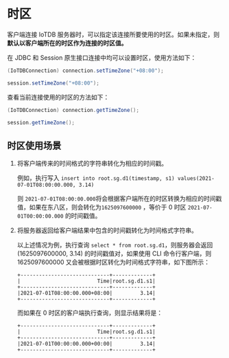 <!--

    Licensed to the Apache Software Foundation (ASF) under one
    or more contributor license agreements.  See the NOTICE file
    distributed with this work for additional information
    regarding copyright ownership.  The ASF licenses this file
    to you under the Apache License, Version 2.0 (the
    "License"); you may not use this file except in compliance
    with the License.  You may obtain a copy of the License at
    
        http://www.apache.org/licenses/LICENSE-2.0
    
    Unless required by applicable law or agreed to in writing,
    software distributed under the License is distributed on an
    "AS IS" BASIS, WITHOUT WARRANTIES OR CONDITIONS OF ANY
    KIND, either express or implied.  See the License for the
    specific language governing permissions and limitations
    under the License.

-->

# 时区

客户端连接 IoTDB 服务器时，可以指定该连接所要使用的时区。如果未指定，则**默认以客户端所在的时区作为连接的时区值。**

在 JDBC 和 Session 原生接口连接中均可以设置时区，使用方法如下：

```java
(IoTDBConnection) connection.setTimeZone("+08:00");

session.setTimeZone("+08:00");
```

查看当前连接使用的时区的方法如下：

```java
(IoTDBConnection) connection.getTimeZone();

session.getTimeZone();
```

## 时区使用场景

1. 将客户端传来的时间格式的字符串转化为相应的时间戳。

   例如，执行写入 `insert into root.sg.d1(timestamp, s1) values(2021-07-01T08:00:00.000, 3.14)`

   则 `2021-07-01T08:00:00.000`将会根据客户端所在的时区转换为相应的时间戳值，如果在东八区，则会转化为`1625097600000` ，等价于 0 时区 `2021-07-01T00:00:00.000` 的时间戳值。

2. 将服务器返回给客户端结果中包含的时间戳转化为时间格式字符串。

   以上述情况为例，执行查询 `select * from root.sg.d1`，则服务器会返回 (1625097600000, 3.14) 的时间戳值对，如果使用 CLI 命令行客户端，则 1625097600000 又会被根据时区转化为时间格式字符串，如下图所示：

   ```
   +-----------------------------+-------------+
   |                         Time|root.sg.d1.s1|
   +-----------------------------+-------------+
   |2021-07-01T08:00:00.000+08:00|         3.14|
   +-----------------------------+-------------+
   ```

   而如果在 0 时区的客户端执行查询，则显示结果将是：

   ```
   +-----------------------------+-------------+
   |                         Time|root.sg.d1.s1|
   +-----------------------------+-------------+
   |2021-07-01T00:00:00.000+00:00|         3.14|
   +-----------------------------+-------------+
   ```

   

